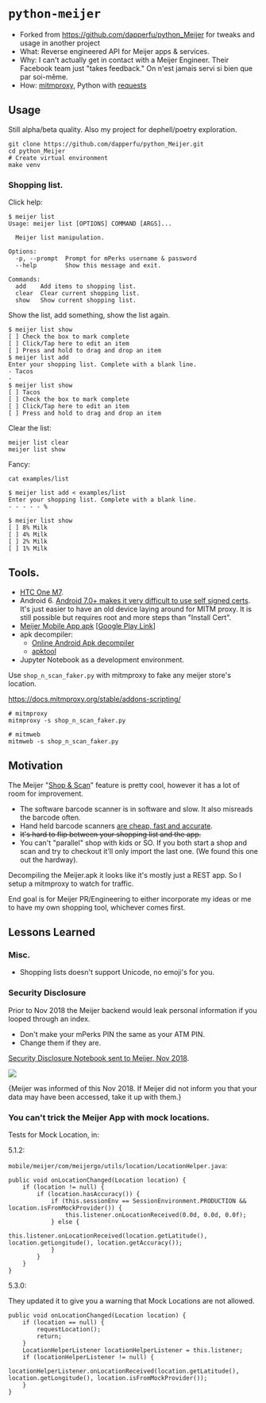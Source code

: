 # ```python-meijer```

- Forked from https://github.com/dapperfu/python_Meijer for tweaks and usage in another project
- What: Reverse engineered API for Meijer apps & services.
- Why: I can't actually get in contact with a Meijer Engineer. Their Facebook team just "takes feedback."
  On n'est jamais servi si bien que par soi-même.
- How: [mitmproxy](https://mitmproxy.org/), Python with [requests](http://docs.python-requests.org/en/master/)

## Usage

Still alpha/beta quality. Also my project for dephell/poetry exploration.

```
git clone https://github.com/dapperfu/python_Meijer.git
cd python_Meijer
# Create virtual environment
make venv

```

### Shopping list.

Click help:

```
$ meijer list
Usage: meijer list [OPTIONS] COMMAND [ARGS]...

  Meijer list manipulation.

Options:
  -p, --prompt  Prompt for mPerks username & password
  --help        Show this message and exit.

Commands:
  add    Add items to shopping list.
  clear  Clear current shopping list.
  show   Show current shopping list.
```

Show the list, add something, show the list again.
```
$ meijer list show
[ ] Check the box to mark complete
[ ] Click/Tap here to edit an item
[ ] Press and hold to drag and drop an item
$ meijer list add
Enter your shopping list. Complete with a blank line.
- Tacos
-
$ meijer list show
[ ] Tacos
[ ] Check the box to mark complete
[ ] Click/Tap here to edit an item
[ ] Press and hold to drag and drop an item
```

Clear the list:

```shell
meijer list clear
meijer list show
```

Fancy:

```
cat examples/list

$ meijer list add < examples/list
Enter your shopping list. Complete with a blank line.
- - - - - %

$ meijer list show
[ ] 8% Milk
[ ] 4% Milk
[ ] 2% Milk
[ ] 1% Milk
```

## Tools.

- [HTC One M7](https://www.htc.com/us/smartphones/htc-one-m7/).
- Android 6. [Android 7.0+ makes it very difficult to use self signed certs](https://github.com/mitmproxy/mitmproxy/issues/2054#issuecomment-281836486). It's just easier to have an old device laying around for MITM proxy. It is still possible but requires root and more steps than "Install Cert".
- [Meijer Mobile App apk](https://apkpure.com/meijer/com.meijer.mobile.meijer) [[Google Play Link](https://play.google.com/store/apps/details?id=com.meijer.mobile.meijer&hl=en_US)]
- apk decompiler:
  - [Online Android Apk decompiler](http://www.javadecompilers.com/apk)
  - [apktool](https://ibotpeaches.github.io/Apktool/)
- Jupyter Notebook as a development environment.

Use ```shop_n_scan_faker.py``` with mitmproxy to fake any meijer store's location.

https://docs.mitmproxy.org/stable/addons-scripting/

```
# mitmproxy
mitmproxy -s shop_n_scan_faker.py

# mitmweb
mitmweb -s shop_n_scan_faker.py
```

##

## Motivation

The Meijer "[Shop & Scan](https://www.meijer.com/content/content.jsp?pageName=shopandscan&icid=HP:OLA:062418:MoreWays:ShopandScan)" feature is pretty cool, however it has a lot of room for improvement.

- The software barcode scanner is in software and slow. It also misreads the barcode often.
- Hand held barcode scanners [are cheap, fast and accurate](https://www.amazon.com/TaoTronics-Bluetooth-Portable-Processor-Compatible/dp/B06VV65V89/ref=sr_1_4?ie=UTF8&qid=1542388719&sr=8-4&keywords=bluetooth+barcode).
- ~~It's hard to flip between your shopping list and the app.~~
- You can't "parallel" shop with kids or SO. If you both start a shop and scan and try to checkout it'll only import the last one. (We found this one out the hardway).

Decompiling the Meijer.apk it looks like it's mostly just a REST app. So I setup a mitmproxy to watch for traffic.

End goal is for Meijer PR/Engineering to either incorporate my ideas or me to have my own shopping tool, whichever comes first.

## Lessons Learned

### Misc.

- Shopping lists doesn't support Unicode, no emoji's for you.

### Security Disclosure

Prior to Nov 2018 the Meijer backend would leak personal information if you looped through an index.

- Don't make your mPerks PIN the same as your ATM PIN.
- Change them if they are.

[Security Disclosure Notebook sent to Meijer, Nov 2018](https://nbviewer.jupyter.org/github/jed-frey/python_Meijer/blob/master/v1/Meijer%20Security%20Disclosure.ipynb).

![](security.png)

{Meijer was informed of this Nov 2018. If Meijer did not inform you that your data may have been accessed, take it up with them.}

### You can't trick the Meijer App with mock locations.

Tests for Mock Location, in:

5.1.2:

```mobile/meijer/com/meijergo/utils/location/LocationHelper.java```:


```
public void onLocationChanged(Location location) {
    if (location != null) {
        if (location.hasAccuracy()) {
            if (this.sessionEnv == SessionEnvironment.PRODUCTION && location.isFromMockProvider()) {
                this.listener.onLocationReceived(0.0d, 0.0d, 0.0f);
            } else {
                this.listener.onLocationReceived(location.getLatitude(), location.getLongitude(), location.getAccuracy());
            }
        }
    }
}
```

5.3.0:

They updated it to give you a warning that Mock Locations are not allowed.

```
public void onLocationChanged(Location location) {
    if (location == null) {
        requestLocation();
        return;
    }
    LocationHelperListener locationHelperListener = this.listener;
    if (locationHelperListener != null) {
        locationHelperListener.onLocationReceived(location.getLatitude(), location.getLongitude(), location.isFromMockProvider());
    }
}
```
